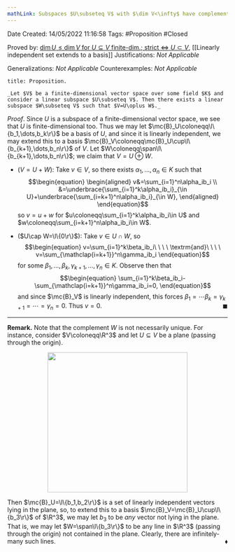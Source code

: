 ```yaml
---
mathLink: Subspaces $U\subseteq V$ with $\dim V<\infty$ have complements
---
```


<div class="topSpace"></div>

Date Created: 14/05/2022 11:16:58
Tags: #Proposition #Closed

Proved by: [$\dim U\leq\dim V$ for $U\subseteq V$ finite-dim.; strict $\Leftrightarrow$ $U\subset V$](Dimension%20of%20subspace%20less%20than%20dimension%20of%20vector%20space%20(finite-dim.;%20strict%20iff%20proper).md), [[Linearly independent set extends to a basis]]
Justifications: _Not Applicable_

Generalizations: _Not Applicable_
Counterexamples: _Not Applicable_

``` ad-Proposition
title: Proposition.

_Let $V$ be a finite-dimensional vector space over some field $K$ and consider a linear subspace $U\subseteq V$. Then there exists a linear subspace $W\subseteq V$ such that $V=U\oplus W$._

```

_Proof_. Since $U$ is a subspace of a finite-dimensional vector space, we see that $U$ is finite-dimensional too. Thus we may let $\mc{B}_U\coloneqq\l\{b_1,\dots,b_k\r\}$ be a basis of $U$, and since it is linearly independent, we may extend this to a basis $\mc{B}_V\coloneqq\mc{B}_U\cup\l\{b_{k+1},\dots,b_n\r\}$ of $V$. Let $W\coloneqq\span\l\{b_{k+1},\dots,b_n\r\}$; we claim that $V=U\oplus W$.
* ($V=U+W$): Take $v\in V$, so there exists $\alpha_1,\dots,\alpha_n\in K$ such that
$$\begin{equation}
    \begin{aligned}
        v&=\sum_{i=1}^n\alpha_ib_i \\
        &=\underbrace{\sum_{i=1}^k\alpha_ib_i}_{\in U}+\underbrace{\sum_{i=k+1}^n\alpha_ib_i}_{\in W},
    \end{aligned}
\end{equation}$$
so $v=u+w$ for $u\coloneqq\sum_{i=1}^k\alpha_ib_i\in U$ and $w\coloneqq\sum_{i=k+1}^n\alpha_ib_i\in W$.

* ($U\cap W=\l\{0\r\}$): Take $v\in U\cap W$, so
$$\begin{equation}
    v=\sum_{i=1}^k\beta_ib_i\ \ \ \ \textrm{and}\ \ \ \ v=\sum_{\mathclap{i=k+1}}^n\gamma_ib_i
\end{equation}$$
for some $\beta_1,\dots,\beta_k,\gamma_{k+1},\dots,\gamma_n\in K$. Observe then that
$$\begin{equation}
    \sum_{i=1}^k\beta_ib_i-\sum_{\mathclap{i=k+1}}^n\gamma_ib_i=0,
\end{equation}$$
and since $\mc{B}_V$ is linearly independent, this forces $\beta_1=\cdots\beta_k=\gamma_{k+1}=\cdots=\gamma_n=0$. Thus $v=0$.<span style="float:right;">$\blacksquare$</span>

---

**Remark.** Note that the complement $W$ is not necessarily unique. For instance, consider $V\coloneqq\R^3$ and let $U\subseteq V$ be a plane (passing through the origin).

<center><img src="app://local/home/zhao/Dropbox/MathWiki/Images/2022-05-14_114740/image.svg", width=320></center>

Then $\mc{B}_U=\l\{b_1,b_2\r\}$ is a set of linearly independent vectors lying in the plane, so, to extend this to a basis $\mc{B}_V=\mc{B}_U\cup\l\{b_3\r\}$ of $\R^3$, we may let $b_3$ to be _any_ vector not lying in the plane. That is, we may let $W=\span\l\{b_3\r\}$ to be any line in $\R^3$ (passing through the origin) not contained in the plane. Clearly, there are infinitely-many such lines.<span style="float:right;">$\blacklozenge$</span>

